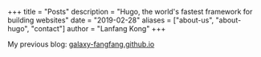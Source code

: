 +++
title = "Posts"
description = "Hugo, the world's fastest framework for building websites"
date = "2019-02-28"
aliases = ["about-us", "about-hugo", "contact"]
author = "Lanfang Kong"
+++

My previous blog: [galaxy-fangfang.github.io](https://galaxy-fangfang.github.io/)
